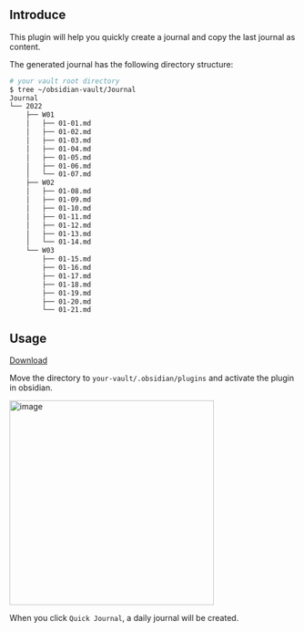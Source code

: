 ## Introduce

This plugin will help you quickly create a journal and copy the last journal as content.

The generated journal has the following directory structure:

```bash
# your vault root directory
$ tree ~/obsidian-vault/Journal
Journal
└── 2022
    ├── W01
    │   ├── 01-01.md
    │   ├── 01-02.md
    │   ├── 01-03.md
    │   ├── 01-04.md
    │   ├── 01-05.md
    │   ├── 01-06.md    
    │   └── 01-07.md
    ├── W02
    │   ├── 01-08.md
    │   ├── 01-09.md
    │   ├── 01-10.md
    │   ├── 01-11.md
    │   ├── 01-12.md
    │   ├── 01-13.md    
    │   └── 01-14.md
    └── W03
        ├── 01-15.md
        ├── 01-16.md
        ├── 01-17.md
        ├── 01-18.md
        ├── 01-19.md
        ├── 01-20.md    
        └── 01-21.md
```

## Usage

[Download](https://github.com/Yukee-798/obsidian-journal-plugin/releases)

Move the directory to `your-vault/.obsidian/plugins` and activate the plugin in obsidian.

<img width="359" alt="image" src="https://user-images.githubusercontent.com/57055112/205478687-3434c742-f8ca-4fa1-a951-3c087141b36c.png">

When you click `Quick Journal`, a daily journal will be created.
